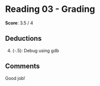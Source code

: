 Reading 03 - Grading
====================

**Score**: 3.5 / 4

Deductions
----------
4. (-.5): Debug using gdb

Comments
--------
Good job!
